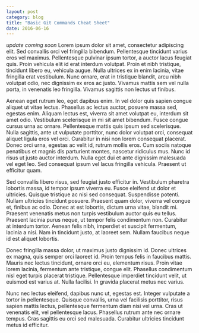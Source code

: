 ```yaml
---
layout: post
category: blog
title: "Basic Git Commands Cheat Sheet"
date: 2016-06-16
---
```

*update coming soon*
Lorem ipsum dolor sit amet, consectetur adipiscing elit. Sed convallis orci vel fringilla bibendum. Pellentesque tincidunt varius eros vel maximus. Pellentesque pulvinar ipsum tortor, a auctor lacus feugiat quis. Proin vehicula elit id erat interdum volutpat. Proin et nibh tristique, tincidunt libero eu, vehicula augue. Nulla ultrices ex in enim lacinia, vitae fringilla erat vestibulum. Nunc ornare, erat in tristique blandit, arcu nibh volutpat odio, nec dignissim ex eros ac justo. Vivamus mattis sem vel nulla porta, in venenatis leo fringilla. Vivamus sagittis non lectus ut finibus.

Aenean eget rutrum leo, eget dapibus enim. In vel dolor quis sapien congue aliquet ut vitae lectus. Phasellus ac lectus auctor, posuere massa sed, egestas enim. Aliquam lectus est, viverra sit amet volutpat eu, interdum sit amet odio. Vestibulum scelerisque in mi sit amet bibendum. Fusce congue cursus urna ac ornare. Pellentesque mattis quis ipsum sed scelerisque. Nulla sagittis, ante ut vulputate porttitor, nunc dolor volutpat orci, consequat aliquet ligula eros vel orci. Curabitur in nisi non lorem consequat placerat. Donec orci urna, egestas ac velit id, rutrum mollis eros. Cum sociis natoque penatibus et magnis dis parturient montes, nascetur ridiculus mus. Nunc id risus ut justo auctor interdum. Nulla eget dui et ante dignissim malesuada vel eget leo. Sed consequat ipsum vel lacus fringilla vehicula. Praesent ut efficitur quam.

Sed convallis libero risus, sed feugiat justo efficitur in. Vestibulum pharetra lobortis massa, id tempor ipsum viverra eu. Fusce eleifend ut dolor et ultricies. Quisque tristique ac nisi sed consequat. Suspendisse potenti. Nullam ultricies tincidunt posuere. Praesent quam dolor, viverra vel congue et, finibus ac odio. Donec at est lobortis, dictum urna vitae, blandit mi. Praesent venenatis metus non turpis vestibulum auctor quis eu tellus. Praesent lacinia purus neque, ut tempor felis condimentum non. Curabitur at interdum tortor. Aenean felis nibh, imperdiet et suscipit fermentum, lacinia a nisi. Nam in tincidunt justo, at laoreet sem. Nullam faucibus neque id est aliquet lobortis.

Donec fringilla massa dolor, ut maximus justo dignissim id. Donec ultrices ex magna, quis semper orci laoreet id. Proin tempus felis in faucibus mattis. Mauris nec lectus tincidunt, ornare orci eu, elementum risus. Proin vitae lorem lacinia, fermentum ante tristique, congue elit. Phasellus condimentum nisl eget turpis placerat tristique. Pellentesque imperdiet tincidunt velit, ut euismod est varius at. Nulla facilisi. In gravida placerat metus nec varius.

Nunc nec lectus eleifend, dapibus nunc ut, egestas est. Integer vulputate a tortor in pellentesque. Quisque convallis, urna vel facilisis porttitor, risus sapien mattis lectus, pellentesque fermentum diam nisi vel urna. Cras ut venenatis elit, vel pellentesque lacus. Phasellus rutrum ante nec ornare tempus. Cras sagittis eu orci sed malesuada. Curabitur ultricies tincidunt metus id efficitur.